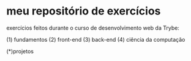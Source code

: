 # meu repositório de exercícios

exercícios feitos durante o curso de desenvolvimento web da Trybe:

(1) fundamentos
(2) front-end
(3) back-end
(4) ciência da computação

(*)projetos
